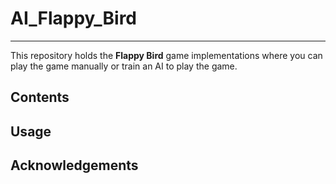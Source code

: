 # AI_Flappy_Bird
---
This repository holds the **Flappy Bird** game implementations where you
can play the game manually or train an AI to play the game.


## Contents


## Usage



## Acknowledgements



